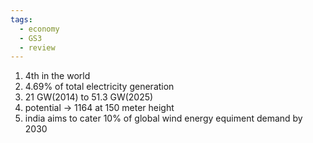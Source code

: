 ```yaml
---
tags:
  - economy
  - GS3
  - review
---
```

1. 4th in the world
2. 4.69% of total electricity generation
3. 21 GW(2014) to 51.3 GW(2025)
4. potential -> 1164 at 150 meter height
5. india aims to cater 10% of global wind energy equiment demand by 2030
